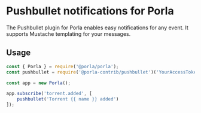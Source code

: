 # Pushbullet notifications for Porla

The Pushbullet plugin for Porla enables easy notifications for any event. It
supports Mustache templating for your messages.


## Usage

```js
const { Porla } = require('@porla/porla');
const pushbullet = require('@porla-contrib/pushbullet')('YourAccessToken');

const app = new Porla();

app.subscribe('torrent.added', [
    pushbullet('Torrent {{ name }} added')
]);
```
